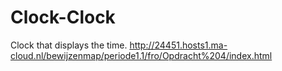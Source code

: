 # Clock-Clock
Clock that displays the time. http://24451.hosts1.ma-cloud.nl/bewijzenmap/periode1.1/fro/Opdracht%204/index.html

